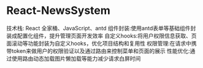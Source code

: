 # React-NewsSystem
技术栈: React 全家桶、JavaScript、antd 组件封装:使用antd表单等基础组件封装成配置化组件，提升管理页面开发效率 自定义hooks:将用户权限信息获取、页面滚动等功能封装为自定义hooks，优化项目结构和复用性 权限管理:在请求中携带token来做用户的权限验证以及通过路由来控制菜单和页面的展示 性能优化:通过使用路由动态加载图片懒加载等能力减少请求白屏时间
